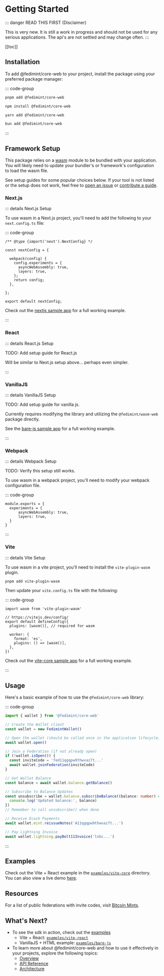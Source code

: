# Getting Started

::: danger READ THIS FIRST (Disclaimer)

This is very new. It is still a work in progress and should not be used for any serious applications. The api's are not settled and may change often.
:::

[[toc]]

## Installation

To add @fedimint/core-web to your project, install the package using your preferred package manager:

::: code-group

```bash [pnpm]
pnpm add @fedimint/core-web
```

```bash [npm]
npm install @fedimint/core-web
```

```bash [yarn]
yarn add @fedimint/core-web
```

```bash [bun]
bun add @fedimint/core-web
```

:::

## Framework Setup

This package relies on a [wasm](https://webassembly.org/) module to be bundled with your application. You will likely need to update your bundler's or framework's configuration to load the wasm file.

See setup guides for some popular choices below. If your tool is not listed or the setup does not work, feel free to [open an issue](https://github.com/fedimint/fedimint-web-sdk/issues/new) or [contribute a guide](https://github.com/fedimint/fedimint-web-sdk/edit/main/docs/core/getting-started.md).

### Next.js

::: details Next.js Setup

To use wasm in a Next.js project, you'll need to add the following to your `next.config.ts` file:

::: code-group

```ts{5-12} [next.config.ts]
/** @type {import('next').NextConfig} */

const nextConfig = {

  webpack(config) {
    config.experiments = {
      asyncWebAssembly: true,
      layers: true,
    };
    return config;
  },

};

export default nextConfig;
```

Check out the [nextjs sample app](https://github.com/fedimint/fedimint-web-sdk/tree/main/examples/nextjs) for a full working example.

:::

### React

::: details React.js Setup

TODO: Add setup guide for React.js

Will be similar to Next.js setup above... perhaps even simpler.

:::

### VanillaJS

::: details VanillaJS Setup

TODO: Add setup guide for vanilla js.

Currently requires modifying the library and utilizing the `@fedimint/wasm-web` package directly.

See the [bare-js sample app](https://github.com/fedimint/fedimint-web-sdk/tree/main/examples/bare-js) for a full working example.

:::

### Webpack

::: details Webpack Setup

TODO: Verify this setup still works.

To use wasm in a webpack project, you'll need to modify your webpack configuration file.

::: code-group

```ts{2-5} [webpack.config.js]
module.exports = {
  experiments = {
      asyncWebAssembly: true,
      layers: true,
  }
}
```

:::

### Vite

::: details Vite Setup

To use wasm in a vite project, you'll need to install the `vite-plugin-wasm` plugin.

```bash
pnpm add vite-plugin-wasm
```

Then update your `vite.config.ts` file with the following:

::: code-group

```ts{1,5,7-10} [vite.config.ts]
import wasm from 'vite-plugin-wasm'

// https://vitejs.dev/config/
export default defineConfig({
  plugins: [wasm()], // required for wasm

  worker: {
    format: 'es',
    plugins: () => [wasm()],
  },
})
```

Check out the [vite-core sample app](https://github.com/fedimint/fedimint-web-sdk/tree/main/examples/vite-core) for a full working example.

:::

## Usage

Here's a basic example of how to use the `@fedimint/core-web` library:

::: code-group

```ts [main.ts]
import { wallet } from '@fedimint/core-web'

// Create the Wallet client
const wallet = new FedimintWallet()

// Open the wallet (should be called once in the application lifecycle)
await wallet.open()

// Join a Federation (if not already open)
if (!wallet.isOpen()) {
  const inviteCode = 'fed11qgqpw9thwvaz7t...'
  await wallet.joinFederation(inviteCode)
}

// Get Wallet Balance
const balance = await wallet.balance.getBalance()

// Subscribe to Balance Updates
const unsubscribe = wallet.balance.subscribeBalance((balance: number) => {
  console.log('Updated balance:', balance)
})
// Remember to call unsubscribe() when done

// Receive Ecash Payments
await wallet.mint.reissueNotes('A11qgqpw9thwvaz7t...')

// Pay Lightning Invoice
await wallet.lightning.payBolt11Invoice('lnbc...')
```

:::

## Examples

Check out the Vite + React example in the [`examples/vite-core`](https://github.com/fedimint/fedimint-web-sdk/tree/main/examples/vite-core) directory. You can also view a live demo [here](https://fedimint.github.io/fedimint-web-sdk/).

## Resources

For a list of public federations with invite codes, visit [Bitcoin Mints](https://bitcoinmints.com/?tab=mints&showFedimint=true).

## What's Next?

- To see the sdk in action, check out the [examples](../examples/vite-react.md)
  - Vite + React: [`examples/vite-react`](../examples/vite-react.md)
  - VanillaJS + HTML example: [`examples/bare-js`](../examples/bare-js.md)
- To learn more about @fedimint/core-web and how to use it effectively in your projects, explore the following topics:
  - [Overview](overview)
  - [API Reference](FedimintWallet/index)
  - [Architecture](architecture)

